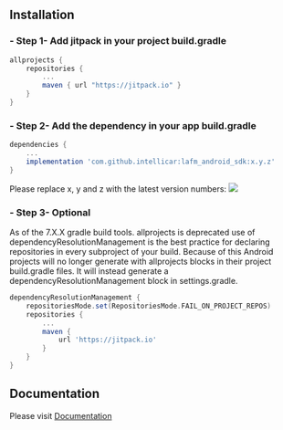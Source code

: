 ## Installation

### - Step 1- Add jitpack in your project build.gradle
```groovy
allprojects {
    repositories {
        ...
        maven { url "https://jitpack.io" }
    }
}
```

### - Step 2- Add the dependency in your app build.gradle
```groovy
dependencies {
    ...
    implementation 'com.github.intellicar:lafm_android_sdk:x.y.z'
}
```
Please replace x, y and z with the latest version
numbers: ![](https://jitpack.io/v/intellicar/lafm_android_sdk.svg)

### - Step 3- Optional

As of the 7.X.X gradle build tools. allprojects is deprecated use of dependencyResolutionManagement is the best practice for declaring repositories in every subproject of your build. Because of this Android projects will no longer generate with allprojects blocks in their project build.gradle files. It will instead generate a dependencyResolutionManagement block in settings.gradle.

```groovy
dependencyResolutionManagement {
    repositoriesMode.set(RepositoriesMode.FAIL_ON_PROJECT_REPOS)
    repositories {
        ...
        maven {
            url 'https://jitpack.io'
        }
    }
}
```

## Documentation
Please visit [Documentation](https://github.com/intellicar/lafm_android_sdk/wiki/Home)
